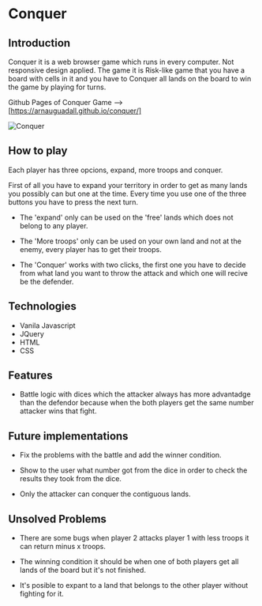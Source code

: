 # Conquer

## Introduction

Conquer it is a web browser game which runs in every computer. Not responsive design applied. The game it is Risk-like game that you have a board with cells in it and you have to Conquer all lands on the board to win the game by playing for turns. 

Github Pages of Conquer Game --> [https://arnauguadall.github.io/conquer/]

![Conquer](https://image.ibb.co/dcbLOQ/Selection_006.png)

## How to play

Each player has three opcions, expand, more troops and conquer.

First of all you have to expand your territory in order to get as many lands you possibly can but one at the time. Every time you use one of the three buttons you have to press the next turn.

- The 'expand' only can be used on the 'free' lands which does not belong to any player. 

- The 'More troops' only can be used on your own land and not at the enemy, every player has to get their troops.

- The 'Conquer' works with two clicks, the first one you have to decide from what land you want to throw the attack and which one will recive be the defender.


## Technologies

- Vanila Javascript
- JQuery
- HTML
- CSS

## Features

- Battle logic with dices which the attacker always has more advantadge than the defendor because when the both players get the same number attacker wins that fight.


## Future implementations

- Fix the problems with the battle and add the winner condition.

- Show to the user what number got from the dice in order to check the results they took from the dice.

- Only the attacker can conquer the contiguous lands.


## Unsolved Problems

- There are some bugs when player 2 attacks player 1 with less troops
it can return minus x troops.

- The winning condition it should be when one of both players get
all lands of the board but it's not finished.

- It's posible to expant to a land that belongs to the other player 
without fighting for it. 

